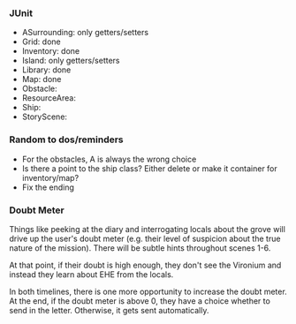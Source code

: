 ### JUnit
<ul>
<li>ASurrounding: only getters/setters</li>
<li>Grid: done</li>
<li>Inventory: done</li>
<li>Island: only getters/setters</li>
<li>Library: done</li>
<li>Map: done</li>
<li>Obstacle: </li>
<li>ResourceArea: </li>
<li>Ship: </li>
<li>StoryScene: </li>


</ul>


### Random to dos/reminders
<ul>
<li>For the obstacles, A is always the wrong choice</li>
<li>Is there a point to the ship class? Either delete or make it container for inventory/map?</li>
<li>Fix the ending</li>
</ul>

### Doubt Meter
<p>Things like peeking at the diary and interrogating locals about the grove will
drive up the user's doubt meter (e.g. their level of suspicion about the true nature
of the mission). There will be subtle hints throughout scenes 1-6. 

At that point, if their doubt is high enough, they don't see the Vironium and instead
they learn about EHE from the locals. 

In both timelines, there is one more opportunity to increase the doubt meter.
At the end, if the doubt meter is above 0, they have a choice whether to send in the letter.
Otherwise, it gets sent automatically.</p>


